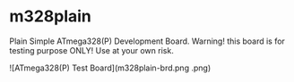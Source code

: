 m328plain
=========

Plain Simple ATmega328(P) Development Board. Warning! this board is for testing purpose ONLY! Use at your own risk.

![ATmega328(P) Test Board](m328plain-brd.png .png)
